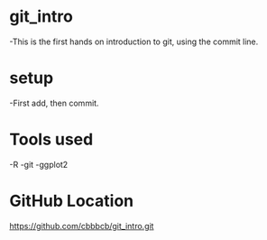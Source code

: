 # git_intro

-This is the first hands on introduction to git, using the commit line.

# setup
-First add, then commit. 

# Tools used
-R
-git
-ggplot2

# GitHub Location
<https://github.com/cbbbcb/git_intro.git>